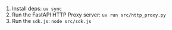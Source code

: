 1. Install deps: `uv sync` 
2. Run the FastAPI HTTP Proxy server: `uv run src/http_proxy.py`
3. Run the `sdk.js`: `node src/sdk.js`